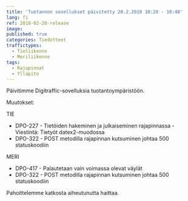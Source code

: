 ```yaml
---
title: 'Tuotannon sovellukset päivitetty 20.2.2018 10:20 - 10:40'
lang: fi
ref: 2018-02-20-release
image:
published: true
categories: Tiedotteet
traffictypes:
  - Tieliikenne
  - Meriliikenne
tags:
  - Rajapinnat
  - Ylläpito
---
```


Päivitimme Digitraffic-sovelluksia tuotantoympäristöön.

Muutokset:

TIE

- DPO-227 - Tietöiden hakeminen ja julkaiseminen rajapinnassa - Viestintä:
  Tietyöt datex2-muodossa
- DPO-322 - POST metodilla rajapinnan kutsuminen johtaa 500 statuskoodiin

MERI

- DPO-417 - Palautetaan vain voimassa olevat väylät
- DPO-322 - POST metodilla rajapinnan kutsuminen johtaa 500 statuskoodiin

Pahoittelemme katkosta aiheutunutta haittaa.
